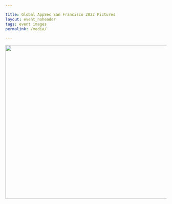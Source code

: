 ```yaml
---

title: Global AppSec San Francisco 2022 Pictures
layout: event_noheader
tags: event images
permalink: /media/

---
```


<a data-flickr-embed="true" href="https://www.flickr.com/photos/197873673@N05" title=""><img src="https://live.staticflickr.com/65535/52747808559_6d4f0123d5_z.jpg" width="640" height="480" alt=""/></a><script async src="//embedr.flickr.com/assets/client-code.js" charset="utf-8"></script>
